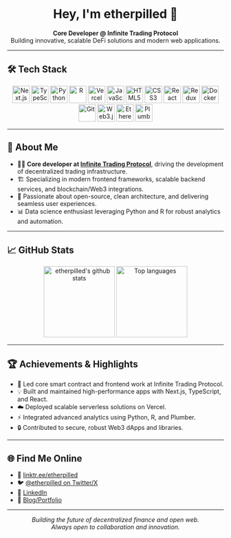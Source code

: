 <!-- Profile README for etherpilled -->

<h1 align="center">Hey, I'm etherpilled 👋</h1>
<p align="center">
  <b>Core Developer @ Infinite Trading Protocol</b> <br/>
  Building innovative, scalable DeFi solutions and modern web applications.
</p>

---

## 🛠️ Tech Stack

<p align="center">
  <img src="https://cdn.jsdelivr.net/gh/devicons/devicon/icons/nextjs/nextjs-original.svg" alt="Next.js" width="40" height="40"/>
  <img src="https://cdn.jsdelivr.net/gh/devicons/devicon/icons/typescript/typescript-original.svg" alt="TypeScript" width="40" height="40"/>
  <img src="https://cdn.jsdelivr.net/gh/devicons/devicon/icons/python/python-original.svg" alt="Python" width="40" height="40"/>
  <img src="https://cdn.jsdelivr.net/gh/devicons/devicon/icons/r/r-original.svg" alt="R" width="40" height="40"/>
  <img src="https://www.svgrepo.com/show/353498/vercel-icon.svg" alt="Vercel" width="40" height="40"/>
  <img src="https://cdn.jsdelivr.net/gh/devicons/devicon/icons/javascript/javascript-original.svg" alt="JavaScript" width="40" height="40"/>
  <img src="https://cdn.jsdelivr.net/gh/devicons/devicon/icons/html5/html5-original.svg" alt="HTML5" width="40" height="40"/>
  <img src="https://cdn.jsdelivr.net/gh/devicons/devicon/icons/css3/css3-original.svg" alt="CSS3" width="40" height="40"/>
  <img src="https://cdn.jsdelivr.net/gh/devicons/devicon/icons/react/react-original.svg" alt="React" width="40" height="40"/>
  <img src="https://cdn.jsdelivr.net/gh/devicons/devicon/icons/redux/redux-original.svg" alt="Redux" width="40" height="40"/>
  <img src="https://cdn.jsdelivr.net/gh/devicons/devicon/icons/docker/docker-original.svg" alt="Docker" width="40" height="40"/>
  <img src="https://cdn.jsdelivr.net/gh/devicons/devicon/icons/git/git-original.svg" alt="Git" width="40" height="40"/>
  <img src="https://cdn.jsdelivr.net/gh/devicons/devicon/icons/web3js/web3js-original.svg" alt="Web3.js" width="40" height="40"/>
  <img src="https://cryptologos.cc/logos/ethereum-eth-logo.png?v=026" alt="Ethereum" width="40" height="40"/>
  <img src="https://avatars.githubusercontent.com/u/51124667?s=200&v=4" alt="Plumber R" width="40" height="40"/>
</p>

---

## 🚀 About Me

- 🧑‍💻 **Core developer at [Infinite Trading Protocol](https://github.com/infinite-trading-protocol)**, driving the development of decentralized trading infrastructure.
- 🏗️ Specializing in modern frontend frameworks, scalable backend services, and blockchain/Web3 integrations.
- 🔎 Passionate about open-source, clean architecture, and delivering seamless user experiences.
- 📊 Data science enthusiast leveraging Python and R for robust analytics and automation.

---

## 📈 GitHub Stats

<p align="center">
  <img src="https://github-readme-stats.vercel.app/api?username=etherpilled&show_icons=true&theme=radical&count_private=true" alt="etherpilled's github stats" height="165"/>
  <img src="https://github-readme-stats.vercel.app/api/top-langs/?username=etherpilled&layout=compact&theme=radical" alt="Top languages" height="165"/>
</p>

---

## 🏆 Achievements & Highlights

- 🚀 Led core smart contract and frontend work at Infinite Trading Protocol.
- 💡 Built and maintained high-performance apps with Next.js, TypeScript, and React.
- ☁️ Deployed scalable serverless solutions on Vercel.
- ⚡ Integrated advanced analytics using Python, R, and Plumber.
- 🔒 Contributed to secure, robust Web3 dApps and libraries.

---

## 🌐 Find Me Online

- 🌲 [linktr.ee/etherpilled](https://linktr.ee/etherpilled)
- 🐦 [@etherpilled on Twitter/X](https://twitter.com/etherpilled)
- 💼 [LinkedIn](https://www.linkedin.com/in/etherpilled/) <!-- Add if available -->
- 📝 [Blog/Portfolio](https://yourwebsite.com) <!-- Replace with your site if any -->

---

<p align="center">
  <i>Building the future of decentralized finance and open web.<br/>
  Always open to collaboration and innovation.</i>
</p>
